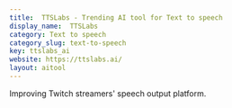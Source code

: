 ```yaml
---
title:  TTSLabs - Trending AI tool for Text to speech
display_name:  TTSLabs
category: Text to speech
category_slug: text-to-speech
key: ttslabs_ai
website: https://ttslabs.ai/
layout: aitool
---
```


Improving Twitch streamers' speech output platform.

